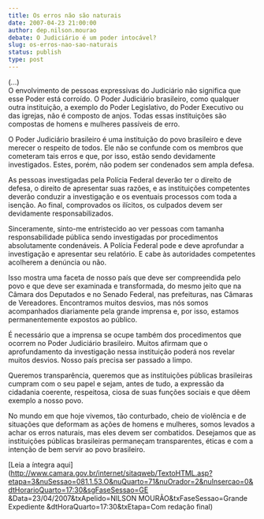 ```yaml
---
title: Os erros não são naturais
date: 2007-04-23 21:00:00
author: dep.nilson.mourao
debate: O Judiciário é um poder intocável?
slug: os-erros-nao-sao-naturais
status: publish 
type: post
---
```


  
(...)  
O envolvimento de pessoas expressivas do Judiciário não significa que esse Poder está corroído. O Poder Judiciário brasileiro, como qualquer outra instituição, a exemplo do Poder Legislativo, do Poder Executivo ou das igrejas, não é composto de anjos. Todas essas instituições são compostas de homens e mulheres passíveis de erro.  
  
O Poder Judiciário brasileiro é uma instituição do povo brasileiro e deve merecer o respeito de todos. Ele não se confunde com os membros que cometeram tais erros e que, por isso, estão sendo devidamente investigados. Estes, porém, não podem ser condenados sem ampla defesa.   
  
As pessoas investigadas pela Polícia Federal deverão ter o direito de defesa, o direito de apresentar suas razões, e as instituições competentes deverão conduzir a investigação e os eventuais processos com toda a isenção. Ao final, comprovados os ilícitos, os culpados devem ser devidamente responsabilizados.  
  
Sinceramente, sinto-me entristecido ao ver pessoas com tamanha responsabilidade pública sendo investigadas por procedimentos absolutamente condenáveis. A Polícia Federal pode e deve aprofundar a investigação e apresentar seu relatório. E cabe às autoridades competentes acolherem a denúncia ou não.  
  
Isso mostra uma faceta de nosso país que deve ser compreendida pelo povo e que deve ser examinada e transformada, do mesmo jeito que na Câmara dos Deputados e no Senado Federal, nas prefeituras, nas Câmaras de Vereadores. Encontramos muitos desvios, mas nós somos acompanhados diariamente pela grande imprensa e, por isso, estamos permanentemente expostos ao público.  
  
É necessário que a imprensa se ocupe também dos procedimentos que ocorrem no Poder Judiciário brasileiro. Muitos afirmam que o aprofundamento da investigação nessa instituição poderá nos revelar muitos desvios. Nosso país precisa ser passado a limpo.   
  
Queremos transparência, queremos que as instituições públicas brasileiras cumpram com o seu papel e sejam, antes de tudo, a expressão da cidadania coerente, respeitosa, ciosa de suas funções sociais e que dêem exemplo a nosso povo.  
  
No mundo em que hoje vivemos, tão conturbado, cheio de violência e de situações que deformam as ações de homens e mulheres, somos levados a achar os erros naturais, mas eles devem ser combatidos. Desejamos que as instituições públicas brasileiras permaneçam transparentes, éticas e com a intenção de bem servir ao povo brasileiro.  
  
[Leia a íntegra aqui](http://www.camara.gov.br/internet/sitaqweb/TextoHTML.asp?etapa=3&nuSessao=081.1.53.O&nuQuarto=71&nuOrador=2&nuInsercao=0&dtHorarioQuarto=17:30&sgFaseSessao=GE        &Data=23/04/2007&txApelido=NILSON MOURÃO&txFaseSessao=Grande Expediente             &dtHoraQuarto=17:30&txEtapa=Com redação final)
